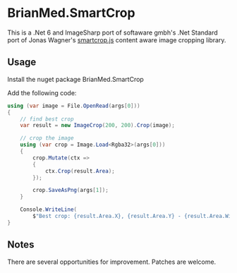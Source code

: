 # BrianMed.SmartCrop

This is a .Net 6 and ImageSharp port of softaware gmbh's .Net Standard port of Jonas Wagner's [smartcrop.js](https://github.com/jwagner/smartcrop.js) content aware image cropping library. 

## Usage

Install the nuget package BrianMed.SmartCrop

Add the following code:

```csharp
using (var image = File.OpenRead(args[0]))
{
    // find best crop
    var result = new ImageCrop(200, 200).Crop(image);

    // crop the image
    using (var crop = Image.Load<Rgba32>(args[0]))
    {
        crop.Mutate(ctx =>
        {
            ctx.Crop(result.Area);
        });

        crop.SaveAsPng(args[1]);
    }

    Console.WriteLine(
        $"Best crop: {result.Area.X}, {result.Area.Y} - {result.Area.Width} x {result.Area.Height}");
}
```

## Notes

There are several opportunities for improvement.  Patches are welcome.
